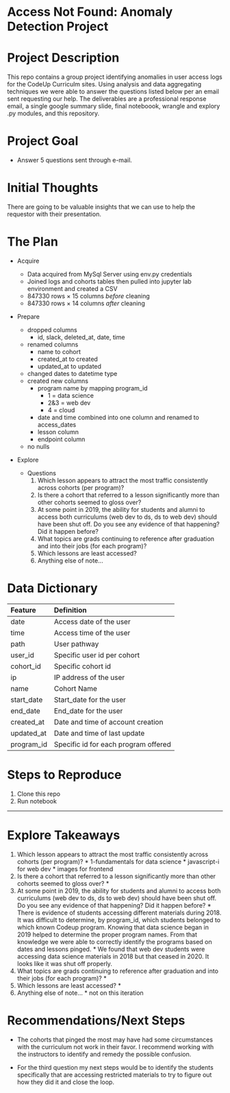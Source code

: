 # Access Not Found: Anomaly Detection Project

# Project Description

This repo contains a group project identifying anomalies in user access logs for the CodeUp Curriculm sites. Using analysis and data aggregating techniques we were able to answer the questions listed below per an email sent requesting our help. The deliverables are a professional response email, a single google summary slide, final noteboook, wrangle and explory .py modules, and this repository.

# Project Goal

* Answer 5 questions sent through e-mail.

# Initial Thoughts

There are going to be valuable insights that we can use to help the requestor with their presentation.

# The Plan

* Acquire
    * Data acquired from MySql Server using env.py credentials
    * Joined logs and cohorts tables then pulled into jupyter lab environment and created a CSV
    * 847330 rows × 15 columns *before* cleaning
    * 847330 rows × 14 columns *after* cleaning

* Prepare
    * dropped columns
        * id, slack, deleted_at, date, time
    * renamed columns
        * name to cohort
        * created_at to created
        * updated_at to updated
    * changed dates to datetime type
    * created new columns
        * program name by mapping program_id
            * 1 = data science
            * 2&3 = web dev
            * 4 = cloud
        * date and time combined into one column and renamed to access_dates
        * lesson column
        * endpoint column
    * no nulls

* Explore
    * Questions
        1. Which lesson appears to attract the most traffic consistently across cohorts (per program)?
        2. Is there a cohort that referred to a lesson significantly more than other cohorts seemed to gloss over?
        3. At some point in 2019, the ability for students and alumni to access both curriculums (web dev to ds, ds to web dev) should have been shut off. Do you see any evidence of that happening? Did it happen before?
        4. What topics are grads continuing to reference after graduation and into their jobs (for each program)?
        5. Which lessons are least accessed?
        6. Anything else of note...

# Data Dictionary  

| Feature | Definition|
|:--------|:-----------|
|date| Access date of the user|
|time| Access time of the user|
|path| User pathway|   
|user_id| Specific user id per cohort|    
|cohort_id| Specific cohort id|   
|ip| IP address of the user|
|name| Cohort Name|   
|start_date| Start_date for the user|
|end_date| End_date for the user|
|created_at| Date and time of account creation|
|updated_at| Date and time of last update|
|program_id| Specific id for each program offered|

# Steps to Reproduce
1. Clone this repo
2. Run notebook

---

# Explore Takeaways

 1. Which lesson appears to attract the most traffic consistently across cohorts (per program)?
        * 1-fundamentals for data science
        * javascript-i for web dev
        * images for frontend
2. Is there a cohort that referred to a lesson significantly more than other cohorts seemed to gloss over?
        * 
3. At some point in 2019, the ability for students and alumni to access both curriculums (web dev to ds, ds to web dev) should have been shut off. Do you see any evidence of that happening? Did it happen before?
        * There is evidence of students accessing different materials during 2018. It was difficult to determine, by program_id, which students belonged to which known Codeup program. Knowing that data science began in 2019 helped to determine the proper program names. From that knowledge we were able to correctly identify the programs based on dates and lessons pinged.
        * We found that web dev students were accessing data science materials in 2018 but that ceased in 2020. It looks like it was shut off properly.
4. What topics are grads continuing to reference after graduation and into their jobs (for each program)?
        * 
5. Which lessons are least accessed?
        * 
6. Anything else of note...
        * not on this iteration
        
# Recommendations/Next Steps

* The cohorts that pinged the most may have had some circumstances with the curriculum not work in their favor. I recommend working with the instructors to identify and remedy the possible confusion.

* For the third question my next steps would be to identify the students specifically that are accessing restricted materials to try to figure out how they did it and close the loop.
